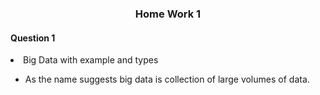 <h3 style="text-align:center">Home Work 1</h3>

<h4>Question 1</h4>
<li>Big Data with example and types</li>

<ul>
    <li>As the name suggests big data is collection of large volumes of data.</li>
</ul>


```python

```
